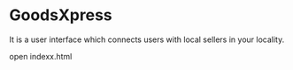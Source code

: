 # GoodsXpress
It is a user interface which connects users with local sellers in your locality.


open indexx.html
